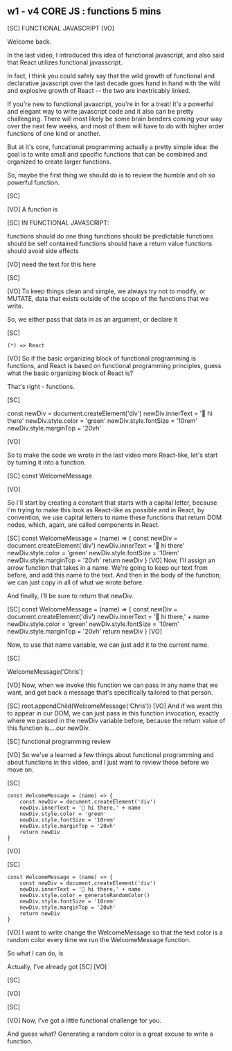## w1 - v4 CORE JS : functions 5 mins

[SC]
FUNCTIONAL JAVASCRIPT
[VO]

Welcome back.

In the last video, I introduced this idea of functional javascript, and also said that React utilizes functional javasscript.

In fact, I think you could safely say that the wild growth of functional and declarative javascript over the last decade goes hand in hand with the wild and explosive growth of React -- the two are inextricably linked.

If you're new to functional javascript, you're in for a treat! It's a powerful and elegant way to write javascript code and it also can be pretty challenging. There will most likely be some brain benders coming your way over the next few weeks, and most of them will have to do with higher order functions of one kind or another.

But at it's core, funcational programming actually a pretty simple idea: the goal is to write small and specific functions that can be combined and organized to create larger functions.

So, maybe the first thing we should do is to review the humble and oh so powerful function.

[SC]

[VO]
A function is

[SC]
IN FUNCTIONAL JAVASCRIPT:

functions should do one thing
functions should be predictable
functions should be self contained
functions should have a return value
functions should avoid side effects

[VO]
need the text for this here

[SC]

[VO]
To keep things clean and simple, we always try not to modify, or MUTATE, data that exists outside of the scope of the functions that we write.

So, we either pass that data in as an argument, or declare it

[SC]

    (*) => React

[VO]
So if the basic organizing block of functional programming is functions, and React is based on functional programming principles, guess what the basic organizing block of React is?

That's right - functions.

[SC]

const newDiv = document.createElement('div')
newDiv.innerText = '👋 hi there'
newDiv.style.color = 'green'
newDiv.style.fontSize = '10rem'
newDiv.style.marginTop = '20vh'

[VO]

So to make the code we wrote in the last video more React-like, let's start by turning it into a function.

[SC]
const WelcomeMessage

[VO]

So I'll start by creating a constant that starts with a capital letter, because I'm trying to make this look as React-like as possible and in React, by convention, we use capital letters to name these functions that return DOM nodes, which, again, are called components in React.

[SC]
const WelcomeMessage = (name) => {
const newDiv = document.createElement('div')
newDiv.innerText = '👋 hi there'
newDiv.style.color = 'green'
newDiv.style.fontSize = '10rem'
newDiv.style.marginTop = '20vh'
return newDiv
}
[VO]
Now, I'll assign an arrow function that takes in a name. We're going to keep our text from before, and add this name to the text. And then in the body of the function, we can just copy in all of what we wrote before.

And finally, I'll be sure to return that newDiv.

[SC]
const WelcomeMessage = (name) => {
const newDiv = document.createElement('div')
newDiv.innerText = '👋 hi there,' + name
newDiv.style.color = 'green'
newDiv.style.fontSize = '10rem'
newDiv.style.marginTop = '20vh'
return newDiv
}
[VO]

Now, to use that name variable, we can just add it to the current name.

[SC]

WelcomeMessage('Chris')

[VO]
Now, when we invoke this function we can pass in any name that we want, and get back a message that's specifically tailored to that person.

[SC]
root.appendChild(WelcomeMessage('Chris'))
[VO]
And if we want this to appear in our DOM, we can just pass in this function invocation, exactly where we passed in the newDiv variable before, because the return value of this function is....our newDiv.

[SC]
functional programming review

[VO]
So we've a learned a few things about functional programming and about functions in this video, and I just want to review those before we move on.

[SC]

    const WelcomeMessage = (name) => {
        const newDiv = document.createElement('div')
        newDiv.innerText = '👋 hi there,' + name
        newDiv.style.color = 'green'
        newDiv.style.fontSize = '10rem'
        newDiv.style.marginTop = '20vh'
        return newDiv
    }

[VO]

[SC]

    const WelcomeMessage = (name) => {
        const newDiv = document.createElement('div')
        newDiv.innerText = '👋 hi there,' + name
        newDiv.style.color = generateRandomColor()
        newDiv.style.fontSize = '10rem'
        newDiv.style.marginTop = '20vh'
        return newDiv
    }

[VO]
I want to write change the WelcomeMessage so that the text color is a random color every time we run the WelcomeMessage function.

So what I can do, is

Actually, I've already got
[SC]
[VO]

[SC]

[VO]

[SC]

[VO]
Now, I've got a little functional challenge for you.

And guess what? Generating a random color is a great excuse to write a function.
